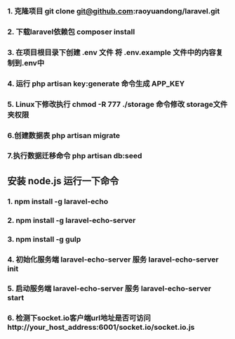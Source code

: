 
### 1. 克隆项目 git clone git@github.com:raoyuandong/laravel.git

### 2. 下载laravel依赖包 composer install

### 3. 在项目根目录下创建 .env 文件  将 .env.example 文件中的内容复制到.env中

### 4. 运行 php artisan key:generate 命令生成 APP_KEY

### 5. Linux下修改执行  chmod -R 777 ./storage  命令修改 storage文件夹权限

### 6.创建数据表 php artisan migrate

### 7.执行数据迁移命令 php artisan db:seed

## 安装 node.js 运行一下命令
### 1. npm install -g laravel-echo
### 2. npm install -g laravel-echo-server
### 3. npm install -g gulp 
### 4. 初始化服务端 laravel-echo-server 服务  laravel-echo-server init
### 5. 启动服务端 laravel-echo-server   服务  laravel-echo-server start
### 6. 检测下socket.io客户端url地址是否可访问  http://your_host_address:6001/socket.io/socket.io.js